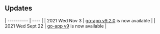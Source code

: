 ## Updates

| ---------- | ---- |
| 2021 Wed Nov 3 | [go-app v9.2.0](https://github.com/maxence-charriere/go-app/releases/tag/v9.2.0) is now available |
| 2021 Wed Sept 22 | [go-app v9](https://github.com/maxence-charriere/go-app/releases/tag/v9.0.0) is now available |
